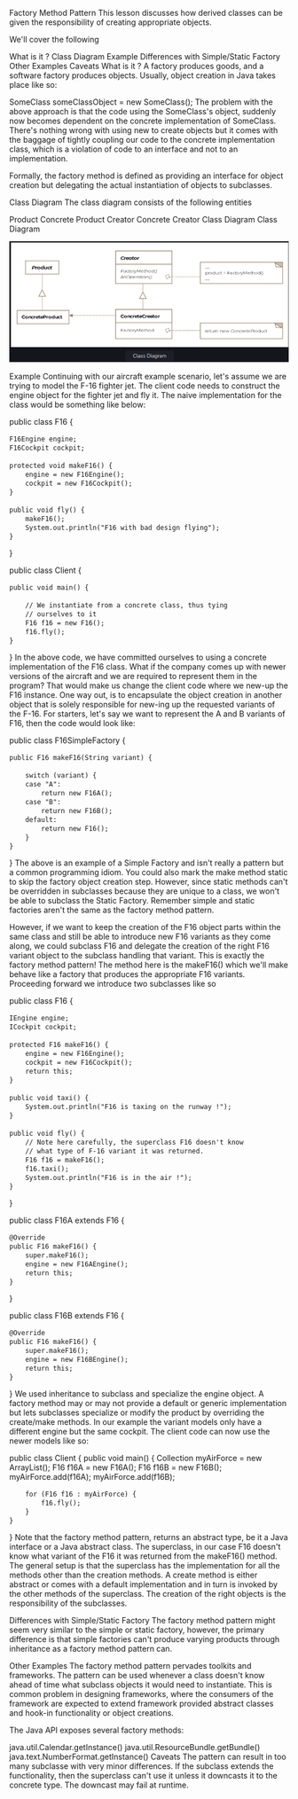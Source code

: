Factory Method Pattern
This lesson discusses how derived classes can be given the responsibility of creating appropriate objects.

We'll cover the following

What is it ?
Class Diagram
Example
Differences with Simple/Static Factory
Other Examples
Caveats
What is it ?
A factory produces goods, and a software factory produces objects. Usually, object creation in Java takes place like so:

SomeClass someClassObject = new SomeClass();
The problem with the above approach is that the code using the SomeClass's object, suddenly now becomes dependent on the concrete implementation of SomeClass. There's nothing wrong with using new to create objects but it comes with the baggage of tightly coupling our code to the concrete implementation class, which is a violation of code to an interface and not to an implementation.

Formally, the factory method is defined as providing an interface for object creation but delegating the actual instantiation of objects to subclasses.

Class Diagram
The class diagram consists of the following entities

Product
Concrete Product
Creator
Concrete Creator
Class Diagram
Class Diagram

![img.png](img.png)

Example
Continuing with our aircraft example scenario, let's assume we are trying to model the F-16 fighter jet. The client code needs to construct the engine object for the fighter jet and fly it. The naive implementation for the class would be something like below:


public class F16 {

    F16Engine engine;
    F16Cockpit cockpit;

    protected void makeF16() {
        engine = new F16Engine();
        cockpit = new F16Cockpit();
    }

    public void fly() {
        makeF16();
        System.out.println("F16 with bad design flying");
    }
}

public class Client {

    public void main() {

        // We instantiate from a concrete class, thus tying
        // ourselves to it
        F16 f16 = new F16();
        f16.fly();
    }
}
In the above code, we have committed ourselves to using a concrete implementation of the F16 class. What if the company comes up with newer versions of the aircraft and we are required to represent them in the program? That would make us change the client code where we new-up the F16 instance. One way out, is to encapsulate the object creation in another object that is solely responsible for new-ing up the requested variants of the F-16. For starters, let's say we want to represent the A and B variants of F16, then the code would look like:

public class F16SimpleFactory {

    public F16 makeF16(String variant) {

        switch (variant) {
        case "A":
            return new F16A();
        case "B":
            return new F16B();
        default:
            return new F16();
        }
    }
}
The above is an example of a Simple Factory and isn't really a pattern but a common programming idiom. You could also mark the make method static to skip the factory object creation step. However, since static methods can't be overridden in subclasses because they are unique to a class, we won't be able to subclass the Static Factory. Remember simple and static factories aren't the same as the factory method pattern.

However, if we want to keep the creation of the F16 object parts within the same class and still be able to introduce new F16 variants as they come along, we could subclass F16 and delegate the creation of the right F16 variant object to the subclass handling that variant. This is exactly the factory method pattern! The method here is the makeF16() which we'll make behave like a factory that produces the appropriate F16 variants. Proceeding forward we introduce two subclasses like so

public class F16 {

    IEngine engine;
    ICockpit cockpit;

    protected F16 makeF16() {
        engine = new F16Engine();
        cockpit = new F16Cockpit();
        return this;
    }

    public void taxi() {
        System.out.println("F16 is taxing on the runway !");
    }

    public void fly() {
        // Note here carefully, the superclass F16 doesn't know
        // what type of F-16 variant it was returned.
        F16 f16 = makeF16();
        f16.taxi();
        System.out.println("F16 is in the air !");
    }
}

public class F16A extends F16 {

    @Override
    public F16 makeF16() {
        super.makeF16();
        engine = new F16AEngine();
        return this;
    }
}

public class F16B extends F16 {

    @Override
    public F16 makeF16() {
        super.makeF16();
        engine = new F16BEngine();
        return this;
    }
}
We used inheritance to subclass and specialize the engine object. A factory method may or may not provide a default or generic implementation but lets subclasses specialize or modify the product by overriding the create/make methods. In our example the variant models only have a different engine but the same cockpit. The client code can now use the newer models like so:

public class Client {
public void main() {
Collection<F16> myAirForce = new ArrayList<F16>();
F16 f16A = new F16A();
F16 f16B = new F16B();
myAirForce.add(f16A);
myAirForce.add(f16B);

        for (F16 f16 : myAirForce) {
            f16.fly();
        }
    }
}
Note that the factory method pattern, returns an abstract type, be it a Java interface or a Java abstract class. The superclass, in our case F16 doesn't know what variant of the F16 it was returned from the makeF16() method. The general setup is that the superclass has the implementation for all the methods other than the creation methods. A create method is either abstract or comes with a default implementation and in turn is invoked by the other methods of the superclass. The creation of the right objects is the responsibility of the subclasses.

Differences with Simple/Static Factory
The factory method pattern might seem very similar to the simple or static factory, however, the primary difference is that simple factories can't produce varying products through inheritance as a factory method pattern can.

Other Examples
The factory method pattern pervades toolkits and frameworks. The pattern can be used whenever a class doesn't know ahead of time what subclass objects it would need to instantiate. This is common problem in designing frameworks, where the consumers of the framework are expected to extend framework provided abstract classes and hook-in functionality or object creations.

The Java API exposes several factory methods:

java.util.Calendar.getInstance()
java.util.ResourceBundle.getBundle()
java.text.NumberFormat.getInstance()
Caveats
The pattern can result in too many subclasse with very minor differences.
If the subclass extends the functionality, then the superclass can't use it unless it downcasts it to the concrete type. The downcast may fail at runtime.